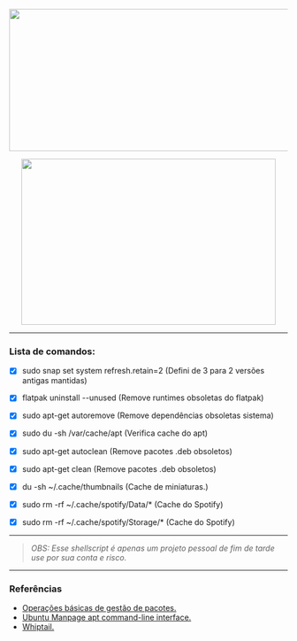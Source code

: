 <p align="center">
  <img width="922" height="257" src="https://raw.githubusercontent.com/odiegoduarte/sscleaningscript/master/images/SSCleaning.png">
</p>

<p align="center">
  <img width="460" height="300" src="https://raw.githubusercontent.com/odiegoduarte/sscleaningscript/master/images/sscleaning.gif">
</p>

------------------------------

### Lista de comandos:

- [x] sudo snap set system refresh.retain=2 (Defini de 3 para 2 versões antigas mantidas)
- [x] flatpak uninstall --unused   (Remove runtimes obsoletas do flatpak)
- [x] sudo apt-get autoremove      (Remove dependências obsoletas sistema)
- [x] sudo du -sh /var/cache/apt   (Verifica cache do apt)
- [x] sudo apt-get autoclean       (Remove pacotes .deb obsoletos)
- [x] sudo apt-get clean           (Remove pacotes .deb obsoletos)
- [x] du -sh ~/.cache/thumbnails   (Cache de miniaturas.)
- [x] sudo rm -rf ~/.cache/spotify/Data/*     (Cache do Spotify)
- [x] sudo rm -rf ~/.cache/spotify/Storage/*  (Cache do Spotify)


------------------------------

*<blockquote>OBS: Esse shellscript é apenas um projeto pessoal de fim de tarde use por sua conta e risco.</blockquote>*

------------------------------

### Referências

- [Operações básicas de gestão de pacotes.](https://www.debian.org/doc/manuals/debian-reference/ch02.pt.html#_basic_package_management_operations)
- [Ubuntu Manpage apt command-line interface.](https://manpages.ubuntu.com/manpages/focal/man8/apt.8.html)
- [Whiptail.](https://en.wikibooks.org/wiki/Bash_Shell_Scripting/)